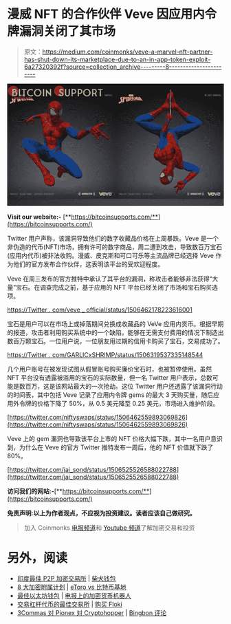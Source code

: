 # 漫威 NFT 的合作伙伴 Veve 因应用内令牌漏洞关闭了其市场

> 原文：<https://medium.com/coinmonks/veve-a-marvel-nft-partner-has-shut-down-its-marketplace-due-to-an-in-app-token-exploit-6a27320392f?source=collection_archive---------8----------------------->

![](img/6703e383461792af5594facacd3a61b5.png)

**Visit our website:-** [**https://bitcoinsupports.com/**](https://bitcoinsupports.com/)

Twitter 用户声称，该漏洞导致他们的数字收藏品价格在上周暴跌。Veve 是一个非伪造的代币(NFT)市场，拥有许可的数字商品，周二遭到攻击，导致数百万宝石(应用内代币)被非法收购。漫威、皮克斯和可口可乐等主流品牌已经选择 Veve 作为他们的官方发布合作伙伴，这表明该平台的受欢迎程度。

Veve 在周三发布的官方推特中承认了其平台的漏洞，称攻击者能够非法获得“大量”宝石。在调查完成之前，基于应用的 NFT 平台已经关闭了市场和宝石购买选项。

[https://Twitter . com/veve _ official/status/1506462178223616001](https://twitter.com/veve_official/status/1506462178223616001)

宝石是用户可以在市场上或掉落期间兑换成收藏品的 VeVe 应用内货币。根据早期的报道，攻击者利用购买系统中的一个缺陷，能够在无需支付费用的情况下制造出数百万颗宝石。一位用户说，一位朋友用过期的信用卡购买了宝石，交易成功了。

[https://Twitter . com/GARLICxSHRIMP/status/1506319537335148544](https://twitter.com/GARLICxSHRIMP/status/1506319537335148544)

几个用户账号在被发现试图从假冒账号购买廉价宝石时，也被暂停使用。虽然 NFT 平台没有透露被滥用的宝石的实际数量，但一名 Twitter 用户表示，总数可能是数百万，这是该网站最大的一次抢劫。这位 Twitter 用户还透露了该漏洞行动的时间表，其中包括 Veve 记录了应用内令牌 gems 的最大 3 天购买量，随后应用外令牌的价格下降了 50%，从 0.5 美元降至 0.25 美元，市场进入维护阶段。

[https://twitter.com/niftyswaps/status/1506462559893069826](https://twitter.com/niftyswaps/status/1506462559893069826)

Veve 上的 gem 漏洞也导致该平台上市的 NFT 价格大幅下跌，其中一名用户意识到，为什么在 Veve 的官方 Twitter 推特发布一周后，他的 NFT 价值就下跌了 80%。

[https://twitter.com/jai_sond/status/1506525526588022788](https://twitter.com/jai_sond/status/1506525526588022788)

**访问我们的网站:-**[**https://bitcoinsupports.com/**](https://bitcoinsupports.com/)

**免责声明:以上为作者观点，不应视为投资建议。读者应该自己做研究。**

> 加入 Coinmonks [电报频道](https://t.me/coincodecap)和 [Youtube 频道](https://www.youtube.com/c/coinmonks/videos)了解加密交易和投资

# 另外，阅读

*   [印度最佳 P2P 加密交易所](https://coincodecap.com/p2p-crypto-exchanges-in-india) | [柴犬钱包](https://coincodecap.com/baby-shiba-inu-wallets)
*   [8 大加密附属计划](https://coincodecap.com/crypto-affiliate-programs) | [eToro vs 比特币基地](https://coincodecap.com/etoro-vs-coinbase)
*   [最佳以太坊钱包](https://coincodecap.com/best-ethereum-wallets) | [电报上的加密货币机器人](https://coincodecap.com/telegram-crypto-bots)
*   [交易杠杆代币的最佳交易所](https://coincodecap.com/leveraged-token-exchanges) | [购买 Floki](https://coincodecap.com/buy-floki-inu-token)
*   [3Commas 对 Pionex 对 Cryptohopper](https://coincodecap.com/3commas-vs-pionex-vs-cryptohopper) | [Bingbon 评论](https://coincodecap.com/bingbon-review)